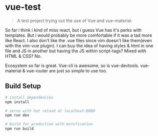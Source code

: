 # vue-test

> A test project trying out the use of Vue and vue-material.

So far i think i kind of miss react, but i guess Vue has it's perks with templates.  But i would probably be more comfortable if it was a tad more like React. I also don't like the .vue files since vim doesn't like them(even with the vim-vue plugin). I can buy the idea of having styles & html in one file and JS in another but having the JS within script-tags? Mixed with HTML & CSS? No.

Ecosystem so far is great. Vue-cli is awesome, so is vue-devtools. vue-material & vue-router are just so simple to use too.

## Build Setup

``` bash
# install dependencies
npm install

# serve with hot reload at localhost:8080
npm run dev

# build for production with minification
npm run build
```
